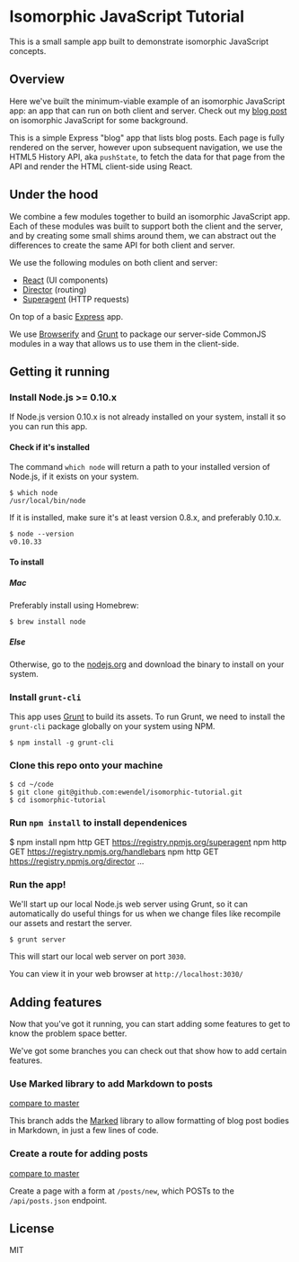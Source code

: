 Isomorphic JavaScript Tutorial
===================

This is a small sample app built to demonstrate isomorphic JavaScript concepts.


## Overview

Here we've built the minimum-viable example of an isomorphic JavaScript app: an
app that can run on both client and server. Check out my
[blog post](http://nerds.airbnb.com/isomorphic-javascript-future-web-apps/)
on isomorphic JavaScript for some background.

This is a simple Express "blog" app that lists blog posts. Each page is fully
rendered on the server, however upon subsequent navigation, we use the HTML5
History API, aka `pushState`, to fetch the data for that page from the API and
render the HTML client-side using React.

## Under the hood

We combine a few modules together to build an isomorphic JavaScript app. Each
of these modules was built to support both the client and the server, and by
creating some small shims around them, we can abstract out the differences to
create the same API for both client and server.

We use the following modules on both client and server:

* [React](https://github.com/facebook/react) (UI components)
* [Director](https://github.com/flatiron/director) (routing)
* [Superagent](https://github.com/visionmedia/superagent) (HTTP requests)

On top of a basic [Express](https://github.com/visionmedia/express) app.

We use [Browserify](http://browserify.org/) and [Grunt](http://gruntjs.com/) to
package our server-side CommonJS modules in a way that allows us to use them in
the client-side.

## Getting it running

### Install Node.js >= 0.10.x

If Node.js version 0.10.x is not already installed on your system, install it so you can run this app.

#### Check if it's installed

The command `which node` will return a path to your installed version of Node.js, if it exists on your system.

    $ which node
    /usr/local/bin/node

If it is installed, make sure it's at least version 0.8.x, and preferably 0.10.x.

    $ node --version
    v0.10.33

#### To install

##### Mac

Preferably install using Homebrew:

    $ brew install node

##### Else

Otherwise, go to the [nodejs.org](http://nodejs.org/) and download the binary to install on your system.

### Install `grunt-cli`

This app uses [Grunt](http://gruntjs.com/) to build its assets. To run Grunt, we need to install the `grunt-cli` package globally on your system using NPM.

    $ npm install -g grunt-cli

### Clone this repo onto your machine

    $ cd ~/code
    $ git clone git@github.com:ewendel/isomorphic-tutorial.git
    $ cd isomorphic-tutorial

### Run `npm install` to install dependenices

  $ npm install
  npm http GET https://registry.npmjs.org/superagent
  npm http GET https://registry.npmjs.org/handlebars
  npm http GET https://registry.npmjs.org/director
    ...

### Run the app!

We'll start up our local Node.js web server using Grunt, so it can automatically do useful things for us when we change files like recompile our assets and restart the server.

    $ grunt server

This will start our local web server on port `3030`.

You can view it in your web browser at `http://localhost:3030/`

## Adding features

Now that you've got it running, you can start adding some features to get to know the problem space better.

We've got some branches you can check out that show how to add certain features.

### Use Marked library to add Markdown to posts

[compare to master](https://github.com/ewendel/isomorphic-tutorial/compare/markdown)

This branch adds the [Marked](https://github.com/chjj/marked) library to allow
formatting of blog post bodies in Markdown, in just a few lines of code.

### Create a route for adding posts

[compare to master](https://github.com/ewendel/isomorphic-tutorial/compare/posts-new)

Create a page with a form at `/posts/new`, which POSTs to the `/api/posts.json` endpoint.

## License

MIT
